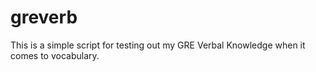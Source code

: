 # greverb
This is a simple script for testing out my GRE Verbal Knowledge when it comes to vocabulary.
